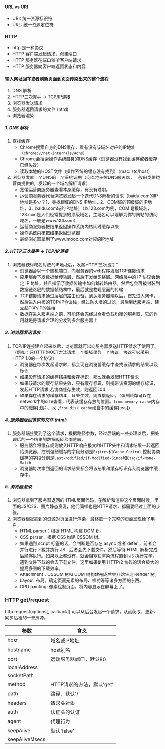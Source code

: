 #### URL vs URI
- URI: 统一资源标识符
- URL: 统一资源定位符

#### HTTP
- http 是一种协议
- HTTP 客户端发起请求，创建端口
- HTTP 服务器在端口监听客户端请求 
- HTTP 服务器向客户端返回状态和内容

#### 输入网址回车或者刷新页面到页面传染出来的整个流程
1. DNS 解析
2. HTTP三次握手 -> TCP/IP连接
3. 浏览器发送请求
4. 服务器返回请求的文件 (html)
5. 浏览器渲染


##### 1. DNS 解析
1. 查找缓存
    - Chrome搜索自身的DNS缓存，看有没有该域名对应的IP地址`（chrome://net-internals/#dns）`
    - Chrome会搜索操作系统自身的DNS缓存（浏览器没有找到缓存或者缓存已经失效）
    - 读取本地的HOST文件（操作系统的缓存没有找到）（mac: etc/host）
2. 浏览器发起一个DNS的一个系统调用（向本地主控DNS服务器，一般由宽带运营商提供的，发起的一个域名解析请求）
    - 宽带运营商服务器查看本身缓存，有没有过期。
    - 运营商服务器代替浏览器发起一个迭代DNS解析的请求（baidu.com的IP地址是多少？1、寻找根域的DNS IP地址，2、COM域的顶级域的IP地址，3、baidu.com域的IP地址）（以123.com为例，COM 是根域名，123.com是人们经常提到的顶级域名，主域名可以理解为你的网站的访问域名，一般是www.123.com）
    - 运营商服务器把结果返回操作系统内核同时缓存以来
    - 操作系统内核把结果返回浏览器
    - 最终浏览器拿到了www.imooc.com对应的IP地址
##### 2. HTTP三次握手 -> TCP/IP连接
1. 浏览器获得域名对应的IP地址后，发起HTTP“三次握手”
    - 浏览器会以一个随机端口，向服务器的web程序发起TCP连接请求
    - 应用层会下发数据给传输层，然后下发给网络层。网络层中的 IP 协议会确定 IP 地址，并且指示了数据传输中如何跳转路由器。然后包会再被封装到数据链路层的数据帧结构中，最后就是物理层面的传输
    - TCP链接请求通过层层的路由设备，到达服务器端以后，首先进入网卡，然后进入内核的TCP/IP协议栈，经过防火墙的过滤，最后到达服务端，建立起TCP/IP的连接
    - 数据在进入服务端之前，可能还会先经过负责负载均衡的服务器，它的作用就是将请求合理的分发到多台服务器上
##### 3. 浏览器发送请求 
1. TCP/IP连接建立起来以后，浏览器就可以向服务器发送HTTP请求了使用了。（例如：用HTTP的GET方法请求一个根域里的一个协议，协议可以采用HTTP 1.0的一个协议）
    - 浏览器在每次发起请求时，都会现在浏览器缓存中查找该请求的结果以及标识
    - 如果没有请求的缓存结果和缓存标识，那么就会发起HTTP请求
    - 如果该请求的缓存结果失效，只有缓存标识，则携带该资源的缓存标识，发起HTTP请求,若协商缓存生效，则返回304
    - 如果存在请求的缓存结果，且未失效，则直接返回。（强制缓存可以在network中的size查看，代表该缓存存放的位置。`from memory cache`内存中的缓存[图片、js] ,`from disk cache`硬盘中的缓存[css]）
##### 4. 服务器返回请求的文件 (html)
1. 服务器端接受到了这个请求，根据路径参数，经过后端的一些处理以后，把处理后的一个结果的数据返回给浏览器。
    - 服务器会将缓存规则放入HTTP响应报文的HTTP头中和请求结果一起返回给浏览器，控制强制缓存的字段分别是`Expires`和`Cache-Control`,控制协商缓存的字段分别是`Last-Modified/if-Modified-Since`和`Etag/if-None-Match`
    - 浏览器每次拿到返回的请求结果都会将该结果和缓存标识存入浏览器中缓存中。
##### 5. 浏览器渲染
1. 浏览器拿到了服务器返回的HTML页面代码，在解析和渲染这个页面时候，里面的JS/CSS、图片静态资源，他们同样也是HTTP请求，都需要经过上面的步骤。
2. 浏览器根据拿到的资源对页面进行渲染，最终把一个完整的页面呈现给了用户。
    - HTML parser：根据 HTML 构建 DOM 树。
    - CSS parser：根据 CSS 构建 CSSOM 树。
    - 如果遇到 script 标签的话，会判断是否存在 async 或者 defer ，前者会并行进行下载并执行 JS，后者会先下载文件，然后等待 HTML 解析完成后顺序执行。如果以上都没有，就会阻塞住渲染流程直到 JS 执行完毕。遇到文件下载的会去下载文件，这里如果使用 HTTP/2 协议的话会极大的提高多图的下载效率。
    - Attachment：CSSOM 树和 DOM 树构建完成后会开始生成 Render 树。
    - Layout: 布局。确定页面元素的布局、样式等等诸多方面的东西。
    - GPU painting: 像素绘制页面，将内容显示在屏幕上了。







### HTTP get/request

http.request(options[, callback]) 可以从后台发起一个请求，从而获取、更新、同步远程的一些资源。

参数 | 含义
---|---
host  | 域名或IP地址
hostname | host别名
port | 远端服务器端口，默认80
localAddress |
socketPath |
method | HTTP请求的方法，默认'get'
path | 路径，默认'/'
headers | 请求头对象
auth | 认证头的认证
agent | 代理行为
keepAlive | 默认'false'
keepAliveMsecs |